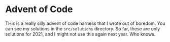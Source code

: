 # Advent of Code
THis is a really silly advent of code harness that I wrote out of boredom. You can see my solutions in the
`src/solutions` directory. So far, these are only solutions for 2021, and I might not use this again next year. Who knows.